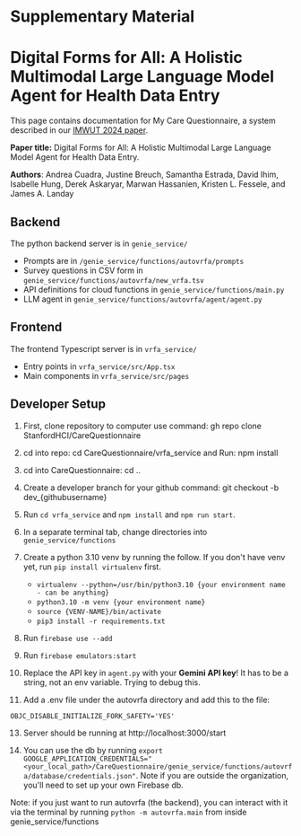 # Supplementary Material 
# Digital Forms for All: A Holistic Multimodal Large Language Model Agent for Health Data Entry

This page contains documentation for My Care Questionnaire, a system described in our [IMWUT 2024 paper](https://web.stanford.edu/~apcuad/files/Digital_IMWUT_2024.pdf).

**Paper title:** Digital Forms for All: A Holistic Multimodal Large Language Model Agent for Health Data Entry. 

**Authors**: Andrea Cuadra, Justine Breuch, Samantha Estrada, David Ihim, Isabelle Hung, Derek Askaryar, Marwan Hassanien, Kristen L. Fessele, and James A. Landay

## Backend
The python backend server is in `genie_service/`
* Prompts are in `/genie_service/functions/autovrfa/prompts`
* Survey questions in CSV form in `genie_service/functions/autovrfa/new_vrfa.tsv`
* API definitions for cloud functions in `genie_service/functions/main.py`
* LLM agent in `genie_service/functions/autovrfa/agent/agent.py`

## Frontend
The frontend Typescript server is in `vrfa_service/`

* Entry points in `vrfa_service/src/App.tsx`
* Main components in `vrfa_service/src/pages`

## Developer Setup

1. First, clone repository to computer use command: gh repo clone StanfordHCI/CareQuestionnaire

2. cd into repo: cd CareQuestionnaire/vrfa_service and Run: npm install
   
4. cd into CareQuestionnaire: cd ..

5. Create a developer branch for your github command: git checkout -b dev_{githubusername}

6. Run `cd vrfa_service` and `npm install` and `npm run start`.

7. In a separate terminal tab, change directories into `genie_service/functions` 

8. Create a python 3.10 venv by running the follow. If you don't have venv yet, run `pip install virtualenv` first.

    - `virtualenv --python=/usr/bin/python3.10 {your environment name - can be anything}`
    - `python3.10 -m venv {your environment name}`
    - `source {VENV-NAME}/bin/activate`
    - `pip3 install -r requirements.txt`

9. Run `firebase use --add`

10. Run `firebase emulators:start`

11. Replace the API key in `agent.py` with your **Gemini API key**! It has to be a string, not an env variable. Trying to debug this.

12. Add a .env file under the autovrfa directory and add this to the file: 

`OBJC_DISABLE_INITIALIZE_FORK_SAFETY='YES'`

13. Server should be running at http://localhost:3000/start

14. You can use the db by running `export GOOGLE_APPLICATION_CREDENTIALS="<your_local_path>/CareQuestionnaire/genie_service/functions/autovrfa/database/credentials.json"`. Note if you are outside the organization, you'll need to set up your own Firebase db. 

Note: if you just want to run autovrfa (the backend), you can interact with it via the terminal by running `python -m autovrfa.main` from inside genie_service/functions
